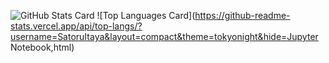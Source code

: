 <!--
ref:https://github.com/anuraghazra/github-readme-stats#github-stats-card
-->
![GitHub Stats Card](https://github-readme-stats.vercel.app/api?username=SatoruItaya&count_private=true&show_icons=true&hide=stars&theme=tokyonight)
![Top Languages Card](https://github-readme-stats.vercel.app/api/top-langs/?username=SatoruItaya&layout=compact&theme=tokyonight&hide=Jupyter Notebook,html)
